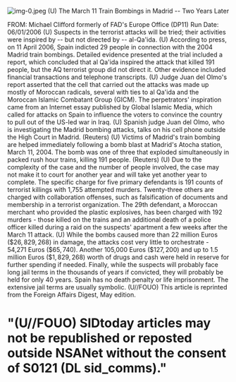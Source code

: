 ![img-0.jpeg](img-0.jpeg)
(U) The March 11 Train Bombings in Madrid -- Two Years Later

FROM: Michael Clifford
formerly of FAD's Europe Office (DP11)
Run Date: 06/01/2006
(U) Suspects in the terrorist attacks will be tried; their activities were inspired by -- but not directed by -- al-Qa'ida.
(U) According to press, on 11 April 2006, Spain indicted 29 people in connection with the 2004 Madrid train bombings. Detailed evidence presented at the trial included a report, which concluded that al Qa'ida inspired the attack that killed 191 people, but the AQ terrorist group did not direct it. Other evidence included financial transactions and telephone transcripts.
(U) Judge Juan del Olmo's report asserted that the cell that carried out the attacks was made up mostly of Moroccan radicals, several with ties to al Qa'ida and the Moroccan Islamic Combatant Group (GICM). The perpetrators' inspiration came from an Internet essay published by Global Islamic Media, which called for attacks on Spain to influence the voters to convince the country to pull out of the US-led war in Iraq.
(U) Spanish judge Juan del Olmo, who is investigating the Madrid bombing attacks, talks on his cell phone outside the High Court in Madrid. (Reuters)
(U) Victims of Madrid's train bombing are helped immediately following a bomb blast at Madrid's Atocha station, March 11, 2004. The bomb was one of three that exploded simultaneously in packed rush hour trains, killing 191 people. (Reuters)
(U) Due to the complexity of the case and the number of people involved, the case may not make it to court for another year and will take yet another year to complete. The specific charge for five primary defendants is 191 counts of terrorist killings with 1,755 attempted murders. Twenty-three others are charged with collaboration offenses, such as falsification of documents and membership in a terrorist organization. The 29th defendant, a Moroccan merchant who provided the plastic explosives, has been charged with 192 murders - those killed on the trains and an additional death of a police officer killed during a raid on the suspects' apartment a few weeks after the March 11 attack.
(U) While the bombs caused more than 22 million Euros $(\$ 26,829,268)$ in damage, the attacks cost very little to orchestrate - 54,271 Euros $(\$ 65,740)$. Another 105,000 Euros $(\$ 127,200)$ and up to 1.5 million Euros $(\$ 1,829,268)$ worth of drugs and cash were held in reserve for further spending if needed. Finally, while the suspects will probably face long jail terms in the thousands of years if convicted, they will probably be held for only 40 years. Spain has no death penalty or life imprisonment. The extensive jail terms are usually symbolic.
(U//FOUO) This article is reprinted from the Foreign Affairs Digest, May edition.

# "(U//FOUO) SIDtoday articles may not be republished or reposted outside NSANet without the consent of S0121 (DL sid_comms)."
